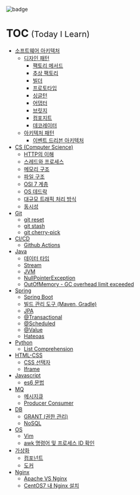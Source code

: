 ![badge](https://img.shields.io/badge/TIL-Today%20I%20Learn-brightgreen)
# TOC <span style="font-size:22px; font-weight:normal;">(Today I Learn)</span>
* [소프트웨어 아키텍처](./Software%20Architecture)
  * [디자인 패턴](./Software%20Architecture/Design%20Pattern)
    * [팩토리 메서드](./Software%20Architecture/Design%20Pattern/팩토리%20메서드.md)
    * [추상 팩토리](./Software%20Architecture/Design%20Pattern/추상%20팩토리.md)
    * [빌더](./Software%20Architecture/Design%20Pattern/빌더.md)
    * [프로토타입](./Software%20Architecture/Design%20Pattern/프로토타입.md)
    * [싱글턴](./Software%20Architecture/Design%20Pattern/싱글턴.md)
    * [어댑터](./Software%20Architecture/Design%20Pattern/어댑터.md)
    * [브릿지](./Software%20Architecture/Design%20Pattern/브릿지.md)
    * [컴포지트](./Software%20Architecture/Design%20Pattern/컴포지트.md)
    * [데코레이터](./Software%20Architecture/Design%20Pattern/데코레이터.md)
  * [아키텍처 패턴](./Software%20Architecture/Architecture%20Pattern)
    * [이벤트 드리븐 아키텍처](./Software%20Architecture/Architecture%20Pattern/이벤트%20드리븐%20아키텍처.md)
* [CS (Computer Science)](./CS%20(Computer%20Science))
    * [HTTP의 이해](./CS%20(Computer%20Science)/HTTP의%20이해.md)
    * [스레드와 프로세스](./CS%20(Computer%20Science)/스레드와%20프로세스.md)
    * [메모리 구조](./CS%20(Computer%20Science)/메모리%20구조.md)
    * [파일 구조](./CS%20(Computer%20Science)/파일%20구조.md)
    * [OSI 7 계층](./CS%20(Computer%20Science)/OSI%207계층.md)
    * [OS 데드락](./CS%20(Computer%20Science)/OS%20데드락.md)
    * [대규모 트래픽 처리 방식](./CS%20(Computer%20Science)/대규모%20트래픽%20처리%20방식.md)
    * [동시성](./CS%20(Computer%20Science)/동시성.md)
* [Git](./Git)
  * [git reset](./Git/git%20reset.md)
  * [git stash](./Git/git%20stash.md)
  * [git cherry-pick](./Git/git%20cherry-pick.md)
* [CI/CD](./CICD)
  * [Github Actions](./CICD/Github%20Actions.md)
* [Java](./Java)
  * [데이터 타입](./Java/자바의%20데이터타입.md)
  * [Stream](./Java/Stream.md)
  * [JVM](./Java/JVM.md)
  * [NullPointerException](./Java/NullPointerException.md)
  * [OutOfMemory - GC overhead limit exceeded](./Java/OutOfMemory%20-%20GC%20overhead%20limit%20exceeded.md)
* [Spring](./Spring)
  * [Spring Boot](./Spring/Spring%20Boot.md)
  * [빌드 관리 도구 (Maven, Gradle)](./Spring/빌드%20관리%20도구%20-%20Maven,%20Gradle.md)
  * [JPA](./Spring/JPA.md)
  * [@Transactional](./Spring/Transactional%20어노테이션.md)
  * [@Scheduled](./Spring/Scheduled%20어노테이션.md)
  * [@Value](./Spring/Value%20어노테이션.md)
  * [Hateoas](./Spring/Hateoas.md)
* [Python](./Python)
  * [List Comprehension](./Python/List%20Comprehension.md)
* [HTML-CSS](./HTML-CSS)
  * [CSS 선택자](./HTML-CSS/CSS%20선택자.md)
  * [Iframe](./HTML-CSS/Iframe.md)
* [Javascript](./Javascript)
  * [es6 문법](./Javascript/es6%20문법.md)
* [MQ](./MQ)
  * [메시지큐](./MQ/메시지큐.md)
  * [Producer Consumer](./MQ/Producer%20Consumer.md)
* [DB](./DB)
  * [GRANT (권한 관리)](./DB/Grant.md)
  * [NoSQL](./DB/NoSQL.md)
* [OS](./OS)
  * [Vim](OS/linux/Vim.md)
  * [awk 명령어 및 프로세스 ID 확인](./OS/linux/awk명령어%20및%20프로세스%20ID%20확인.md)
* [가상화](./Virtualization)
  * [컴포넌트](./Virtualization/Component.md)
  * [도커](./Virtualization/Docker.md)
* [Nginx](./Nginx)
  * [Apache VS Nginx](./Nginx/Apache%20vs%20Nginx.md)
  * [CentOS7 내 Nginx 설치](./Nginx/CentOS7%20내%20설치.md)
